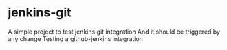 # jenkins-git
A simple project to test jenkins git integration
And it should be triggered by any change
Testing a github-jenkins integration
